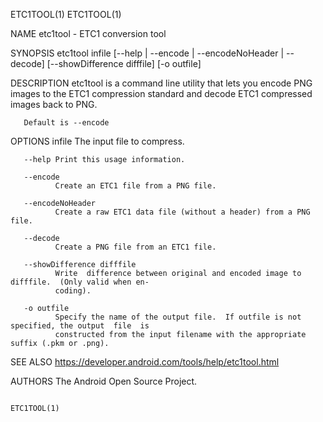 ETC1TOOL(1)                                                                               ETC1TOOL(1)

NAME
       etc1tool - ETC1 conversion tool

SYNOPSIS
       etc1tool  infile [--help | --encode | --encodeNoHeader | --decode] [--showDifference difffile]
       [-o outfile]

DESCRIPTION
       etc1tool is a command line utility that lets you encode PNG images  to  the  ETC1  compression
       standard and decode ETC1 compressed images back to PNG.

       Default is --encode

OPTIONS
       infile The input file to compress.

       --help Print this usage information.

       --encode
              Create an ETC1 file from a PNG file.

       --encodeNoHeader
              Create a raw ETC1 data file (without a header) from a PNG file.

       --decode
              Create a PNG file from an ETC1 file.

       --showDifference difffile
              Write  difference between original and encoded image to difffile.  (Only valid when en‐
              coding).

       -o outfile
              Specify the name of the output file.  If outfile is not specified, the output  file  is
              constructed from the input filename with the appropriate suffix (.pkm or .png).

SEE ALSO
       https://developer.android.com/tools/help/etc1tool.html

AUTHORS
       The Android Open Source Project.

                                                                                          ETC1TOOL(1)
